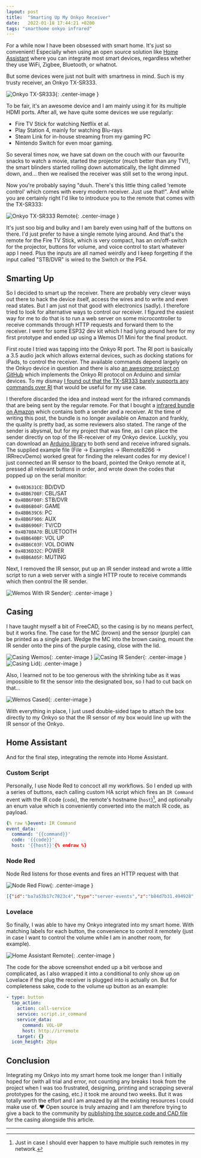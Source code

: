 ```yaml
---
layout: post
title:  "Smarting Up My Onkyo Receiver"
date:   2022-01-18 17:44:21 +0200
tags: "smarthome onkyo infrared"
---
```

For a while now I have been obsessed with smart home. It's just so convenient! Especially when using an open source solution like [Home Assistant][homeassistant] where you can integrate most smart devices, regardless whether they use WiFi, Zigbee, Bluetooth, or whatnot.

But some devices were just not built with smartness in mind. Such is my trusty receiver, an Onkyo TX-SR333. 

![Onkyo TX-SR333](/assets/images/onkyo/onkyo.jpg){: .center-image }


To be fair, it's an awesome device and I am mainly using it for its multiple HDMI ports. After all, we have quite some devices we use regularly:

- Fire TV Stick for watching Netflix et al.
- Play Station 4, mainly for watching Blu-rays 
- Steam Link for in-house streaming from my gaming PC
- Nintendo Switch for even moar gaming.

So several times now, we have sat down on the couch with our favourite snacks to watch a movie, started the projector (_much_ better than any TV!), the smart blinders started rolling down automatically, the light dimmed down, and... then we realised the receiver was still set to the wrong input. 

Now you're probably saying "duuh. There's this little thing called 'remote control' which comes with every modern receiver. Just use that!". And while you are certainly right I'd like to introduce you to the remote that comes with the TX-SR333:

![Onkyo TX-SR333 Remote](/assets/images/onkyo/remote.jpg){: .center-image }

It's just soo big and bulky and I am barely even using half of the buttons on there. I'd just prefer to have a single remote lying around. And that's the remote for the Fire TV Stick, which is very compact, has an on/off-switch for the projector, buttons for volume, and voice control to start whatever app I need. Plus the inputs are all named weirdly and I keep forgetting if the input called "STB/DVR" is wired to the Switch or the PS4.

## Smarting Up

So I decided to smart up the receiver. There are probably very clever ways out there to hack the device itself, access the wires and to write and even read states. But I am just not that good with electronics (sadly). I therefore tried to look for alternative ways to control our receiver. I figured the easiest way for me to do that is to run a web server on some microcontroller to receive commands through HTTP requests and forward them to the receiver. I went for some ESP32 dev kit which I had lying around here for my first prototype and ended up using a Wemos D1 Mini for the final product.

First route I tried was tapping into the Onkyo RI port. The RI port is basically a 3.5 audio jack which allows external devices, such as docking stations for iPads, to control the receiver. The available commands depend largely on the Onkyo device in question and there is also [an awesome project on GitHub][github-onkyo-ri] which implements the Onkyo RI protocol on Arduino and similar devices. To my dismay [I found out that the TX-SR333 barely supports any commands over RI][onkyo-ri-sr333] that would be useful for my use case. 

I therefore discarded the idea and instead went for the infrared commands that are being sent by the regular remote. For that I bought a [infrared bundle on Amazon][ir-module] which contains both a sender and a receiver. At the time of writing this post, the bundle is no longer available on Amazon and frankly, the quality is pretty bad, as some reviewers also stated. The range of the sender is abysmal, but for my project that was fine, as I can place the sender directly on top of the IR-receiver of my Onkyo device.
Luckily, you can download an [Arduino library][irremote-arduino] to both send and receive infrared signals. The supplied example file (File → Examples → IRemote8266 → IRRrecvDemo) worked great for finding the relevant codes for my device! I just connected an IR sensor to the board, pointed the Onkyo remote at it, pressed all relevant buttons in order, and wrote down the codes that popped up on the serial monitor:

- `0x4B3631CE`: BD/DVD
- `0x4BB6708F`: CBL/SAT
- `0x4BB6F00F`: STB/DVR
- `0x4BB6B04F`: GAME
- `0x4BB639C6`: PC
- `0x4BB6F906`: AUX
- `0x4BB6906F`: TV/CD
- `0x4B780A70`: BLUETOOTH
- `0x4BB640BF`: VOL UP
- `0x4BB6C03F`: VOL DOWN
- `0x4B36D32C`: POWER
- `0x4BB6A05F`: MUTING

Next, I removed the IR sensor, put up an IR sender instead and wrote a little script to run a web server with a single HTTP route to receive commands which then control the IR sender. 

![Wemos With IR Sender](/assets/images/onkyo/soldered.jpg){: .center-image }


## Casing
I have taught myself a bit of FreeCAD, so the casing is by no means perfect, but it works fine. The case for the MC (brown) and the sensor (purple) can be printed as a single part. Wedge the MC into the brown casing, mount the IR sender onto the pins of the purple casing, close with the lid.

![Casing Wemos](/assets/images/onkyo/ir_box1.png){: .center-image }
![Casing IR Sender](/assets/images/onkyo/ir_box2.png){: .center-image }
![Casing Lid](/assets/images/onkyo/ir_box3.png){: .center-image }

Also, I learned not to be too generous with the shrinking tube as it was impossible to fit the sensor into the designated box, so I had to cut back on that...

![Wemos Cased](/assets/images/onkyo/cased.jpg){: .center-image }

With everything in place, I just used double-sided tape to attach the box directly to my Onkyo so that the IR sensor of my box would line up with the IR sensor of the Onkyo.

## Home Assistant
And for the final step, integrating the remote into Home Assistant.

### Custom Script
Personally, I use Node Red to concoct all my workflows. So I ended up with a series of buttons, each calling custom HA script which fires an `IR Command` event with the IR code (`code`), the remote's hostname (`host`)[^1], and optionally an enum value which is conveniently converted into the match IR code, as payload. 

```yaml
{% raw %}event: IR Command
event_data:
  command: '{{command}}'
  code: '{{code}}'
  host: '{{host}}'{% endraw %}
```

### Node Red
Node Red listens for those events and fires an HTTP request with that 

![Node Red Flow](/assets/images/onkyo/ir_flow_node_red.png){: .center-image }

```json
[{"id":"ba7a53b17c7823c4","type":"server-events","z":"b84d7b31.494928","name":"","server":"2eeb6592.c7741a","version":1,"event_type":"IR Command","exposeToHomeAssistant":false,"haConfig":[{"property":"name","value":""},{"property":"icon","value":""}],"waitForRunning":true,"outputProperties":[{"property":"payload","propertyType":"msg","value":"","valueType":"eventData"},{"property":"topic","propertyType":"msg","value":"$outputData(\"eventData\").event_type","valueType":"jsonata"}],"x":300,"y":1080,"wires":[["19bba8ab230f05e0"]]},{"id":"67f43af1a1f7e625","type":"http request","z":"b84d7b31.494928","name":"","method":"use","ret":"txt","paytoqs":"ignore","url":"","tls":"","persist":false,"proxy":"","authType":"","senderr":false,"x":990,"y":1080,"wires":[[]]},{"id":"3a799b22ccfa0dc6","type":"function","z":"b84d7b31.494928","name":"set HTTP parameters","func":"msg.headers = {}\nmsg.method = \"POST\"\nmsg.url = msg.payload.event.host + \"/ir\";\nmsg.headers[\"content-type\"] = \"application/json\"\n\n\nmsg.payload = {\n    \"code\": msg.payload.event.code\n};\n\nreturn msg","outputs":1,"noerr":0,"initialize":"","finalize":"","libs":[],"x":780,"y":1080,"wires":[["67f43af1a1f7e625"]]},{"id":"19bba8ab230f05e0","type":"function","z":"b84d7b31.494928","name":"determine IR code","func":"const codes = {\n    \"BD-DVD\":    \"0x4B3631CE\",\n    \"CBL-SAT\":   \"0x4BB6708F\",\n    \"STB-DVR\":   \"0x4BB6F00F\",\n    \"GAME\":      \"0x4BB6B04F\",\n    \"PC\":        \"0x4BB639C6\",\n    \"TV-CD\":     \"0x4BB6906F\",\n    \"BLUETOOTH\": \"0x4B780A70\",\n    \"VOL-UP\":    \"0x4BB640BF\",\n    \"VOL-DOWN\":  \"0x4BB6C03F\",\n    \"MUTING\":    \"0x4BB6A05F\",\n    \"POWER\":     \"0x4B36D32C\"\n};\n\nif(msg.payload.event.code === \"\") {\n    msg.payload.event.code = codes[msg.payload.event.command]\n}\nreturn msg;","outputs":1,"noerr":0,"initialize":"","finalize":"","libs":[],"x":550,"y":1080,"wires":[["3a799b22ccfa0dc6"]]},{"id":"2eeb6592.c7741a","type":"server","name":"Home Assistant","version":1,"legacy":false,"addon":false,"rejectUnauthorizedCerts":false,"ha_boolean":"y|yes|true|on|home|open","connectionDelay":true,"cacheJson":true}]
```

### Lovelace 
So finally, I was able to have my Onkyo integrated into my smart home. With matching labels for each button, the convenience to control it remotely (just in case I want to control the volume while I am in another room, for example).

![Home Assistant Remote](/assets/images/onkyo/ir_ha_remote.png){: .center-image }

The code for the above screenshot ended up a bit verbose and complicated, as I also wrapped it into a conditional to only show up on Lovelace if the plug the receiver is plugged into is actually on. But for completeness sake, code to the volume up button as an example:

```yaml
- type: button
  tap_action:
    action: call-service
    service: script.ir_command
    service_data:
      command: VOL-UP
      host: http://irremote
    target: {}
  icon_height: 20px
```

## Conclusion
Integrating my Onkyo into my smart home took me longer than I initially hoped for (with all trial and error, not counting any breaks I took from the project when I was too frustrated, designing, printing and scrapping several prototypes for the casing, etc.) it took me around two weeks. But it was totally worth the effort and I am amazed by all the existing resources I could make use of. ❤️
Open source is truly amazing and I am therefore trying to give a back to the community by [publishing the source code and CAD file][repository] for the casing alongside this article.

<hr>

[homeassistant]: https://www.home-assistant.io/
[github-onkyo-ri]: https://github.com/docbender/Onkyo-RI
[onkyo-ri-sr333]: https://github.com/docbender/Onkyo-RI/issues/11
[irremote-arduino]: https://www.arduino.cc/reference/en/libraries/irremote/
[ir-module]: https://www.amazon.de/-/en/gp/product/B07912FFXV
[repository]: https://github.com/ogrady/HTTPOnkyoRIRemote

[^1]: Just in case I should ever happen to have multiple such remotes in my network.